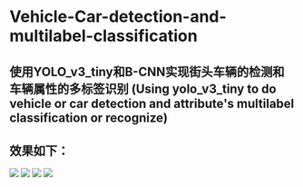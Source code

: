 # Vehicle-Car-detection-and-multilabel-classification
## 使用YOLO_v3_tiny和B-CNN实现街头车辆的检测和车辆属性的多标签识别 (Using yolo_v3_tiny to do vehicle or car detection and attribute's multilabel classification or recognize)

## 效果如下： </br>
![](https://github.com/CaptainEven/Vehicle-Car-detection-and-multilabel-classification/blob/master/test_result/test_5.jpg)
![](https://github.com/CaptainEven/Vehicle-Car-detection-and-multilabel-classification/blob/master/test_result/test_14.jpg)
![](https://github.com/CaptainEven/Vehicle-Car-detection-and-multilabel-classification/blob/master/test_result/test_6.jpg)
![](https://github.com/CaptainEven/Vehicle-Car-detection-and-multilabel-classification/blob/master/test_result/test_20.jpg)
